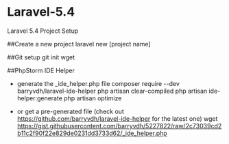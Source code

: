 # Laravel-5.4
Laravel 5.4 Project Setup

##Create a new project
laravel new [project name]

##Git setup
git init
wget 

##PhpStorm IDE Helper
- generate the _ide_helper.php file
composer require --dev barryvdh/laravel-ide-helper
php artisan clear-compiled
php artisan ide-helper:generate
php artisan optimize

- or get a pre-generated file (check out https://github.com/barryvdh/laravel-ide-helper for the latest one)
wget https://gist.githubusercontent.com/barryvdh/5227822/raw/2c73039cd2b11c2f90f22e829de0231dd3733d62/_ide_helper.php
